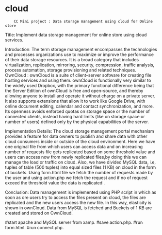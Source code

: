# cloud
        CC Mini project : Data storage management using cloud for Online store
 
Title: Implement data storage management for online store using cloud services.

Introduction: The term storage management encompasses the technologies and processes organizations use to maximize or improve the performance of their data storage resources. It is a broad category that includes virtualization, replication, mirroring, security, compression, traffic analysis, process automation, storage provisioning and related techniques. 
OwnCloud : ownCloud is a suite of client–server software for creating file hosting services and using them. ownCloud is functionally very similar to the widely used Dropbox, with the primary functional difference being that the Server Edition of ownCloud is free and open-source, and thereby allowing anyone to install and operate it without charge on a private server. It also supports extensions that allow it to work like Google Drive, with online document editing, calendar and contact synchronization, and more. Its openness avoids enforced quotas on storage space or the number of connected clients, instead having hard limits (like on storage space or number of users) defined only by the physical capabilities of the server.

Implementation Details:
The cloud storage management portal mechanism provides a feature for data owners to publish and share data with other cloud consumers inside or outside of the cloud environment. Here we have one original file from which users can access data and on increasing number of requests file gets replicated based on some threshold value and users can access now from newly replicated files,by doing this we can manage the load or traffic on cloud. Also, we have divided MySQL data, i.e, tuples of table (500 tuples) into equal sized files (1 KB) on cloud in the form of buckets. Using form.html file we fetch the number of requests made by the user and using action.php we fetch the request and if  no of request exceed the threshold value the data is replicated .



Conclusion: Data management is implemented using PHP script in which as soon as ore users try to access the files present on cloud, the files are replicated and the new users access the new file. In this way, elasticity is shown in ownCloud. Data from MySQL is fetched and Buckets of  1 KB are created and stored on OwnCloud.

#start apache and MySQL server from xamp.
#save action.php.
#run form.html.
#run connect.php.
